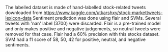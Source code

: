 The labelled dataset is made of hand-labelled stock-related tweets downloaded from https://www.kaggle.com/utkarshxy/stock-markettweets-lexicon-data
Sentiment prediction was done using flair and SVMs. Several tweets with 'nan' label (3700) were discarded. Flair is a pre-trained
model and only makes positive and negative judgements, so neutral tweets were removed for that case. Flair had a 60% precision with
this stocks dataset. SVM had a f1 score of 58, 50, 42 for positive, neutral, and negative sentiments. 
